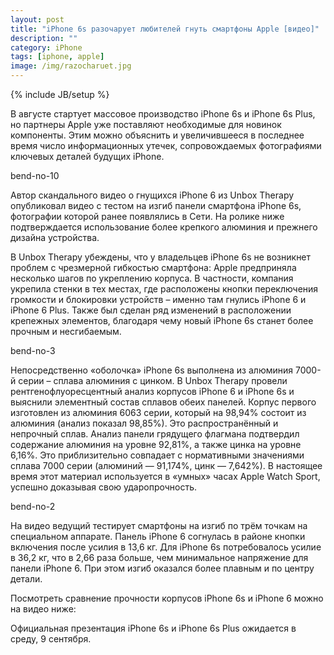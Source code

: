 ```yaml
---
layout: post
title: "iPhone 6s разочарует любителей гнуть смартфоны Apple [видео]"
description: ""
category: iPhone
tags: [iphone, apple]
image: /img/razocharuet.jpg
---
```

{% include JB/setup %}

В августе стартует массовое производство iPhone 6s и iPhone 6s Plus, но партнеры Apple уже поставляют необходимые для  новинок компоненты. Этим можно объяснить и увеличившееся в последнее время число информационных утечек, сопровождаемых фотографиями ключевых деталей будущих iPhone.<!--more-->

bend-no-10

Автор скандального видео о гнущихся iPhone 6 из Unbox Therapy опубликовал видео с тестом на изгиб панели смартфона iPhone 6s, фотографии которой ранее появлялись в Сети. На ролике ниже подтверждается использование более крепкого алюминия и прежнего дизайна устройства.

В Unbox Therapy убеждены, что у владельцев iPhone 6s не возникнет проблем с чрезмерной гибкостью смартфона: Apple предприняла несколько шагов по укреплению корпуса. В частности, компания укрепила стенки в тех местах, где расположены кнопки переключения громкости и блокировки устройств – именно там гнулись iPhone 6 и iPhone 6 Plus. Также был сделан ряд изменений в расположении крепежных элементов, благодаря чему новый iPhone 6s станет более прочным и несгибаемым.

bend-no-3

Непосредственно «оболочка» iPhone 6s выполнена из алюминия 7000-й серии – сплава алюминия с цинком. В Unbox Therapy провели рентгенофлуоресцентный анализ корпусов iPhone 6 и iPhone 6s и выяснили элементный состав сплавов обеих панелей. Корпус первого изготовлен из алюминия 6063 серии, который на 98,94% состоит из алюминия (анализ показал 98,85%). Это распространённый и непрочный сплав. Анализ панели грядущего флагмана подтвердил содержание алюминия на уровне 92,81%, а также цинка на уровне 6,16%. Это приблизительно совпадает с нормативными значениями сплава 7000 серии (алюминий — 91,174%, цинк — 7,642%). В настоящее время этот материал используется в «умных» часах Apple Watch Sport, успешно доказывая свою ударопрочность.

bend-no-2

На видео ведущий тестирует смартфоны на изгиб по трём точкам на специальном аппарате. Панель iPhone 6 согнулась в районе кнопки включения после усилия в 13,6 кг. Для iPhone 6s потребовалось усилие в 36,2 кг, что в 2,66 раза больше, чем минимальное напряжение для панели iPhone 6. При этом изгиб оказался более плавным и по центру детали.

Посмотреть сравнение прочности корпусов iPhone 6s и iPhone 6 можно на видео ниже:

Официальная презентация iPhone 6s и iPhone 6s Plus ожидается в среду, 9 сентября.
